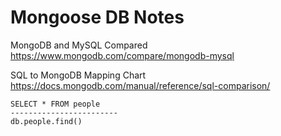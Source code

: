 # Mongoose DB Notes

MongoDB and MySQL Compared
https://www.mongodb.com/compare/mongodb-mysql

SQL to MongoDB Mapping Chart
https://docs.mongodb.com/manual/reference/sql-comparison/

```
SELECT * FROM people
------------------------
db.people.find()
```



